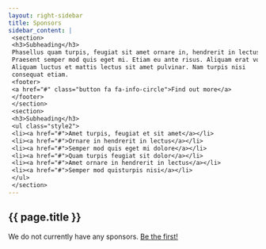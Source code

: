 ```yaml
---
layout: right-sidebar
title: Sponsors
sidebar_content: |
 <section>
 <h3>Subheading</h3>
 Phasellus quam turpis, feugiat sit amet ornare in, hendrerit in lectus. 
 Praesent semper mod quis eget mi. Etiam eu ante risus. Aliquam erat volutpat. 
 Aliquam luctus et mattis lectus sit amet pulvinar. Nam turpis nisi 
 consequat etiam.
 <footer>
 <a href="#" class="button fa fa-info-circle">Find out more</a>
 </footer>
 </section>
 <section>
 <h3>Subheading</h3>
 <ul class="style2">
 <li><a href="#">Amet turpis, feugiat et sit amet</a></li>
 <li><a href="#">Ornare in hendrerit in lectus</a></li>
 <li><a href="#">Semper mod quis eget mi dolore</a></li>
 <li><a href="#">Quam turpis feugiat sit dolor</a></li>
 <li><a href="#">Amet ornare in hendrerit in lectus</a></li>
 <li><a href="#">Semper mod quisturpis nisi</a></li>
 </ul>
 </section>
---
```

<h2>{{ page.title }}</h2>

We do not currently have any sponsors. [Be the first!](/contact/)